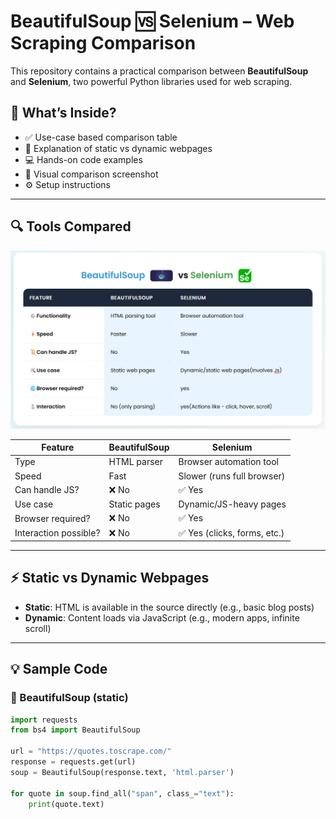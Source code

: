 # BeautifulSoup 🆚 Selenium – Web Scraping Comparison

This repository contains a practical comparison between **BeautifulSoup** and **Selenium**, two powerful Python libraries used for web scraping.

## 📌 What’s Inside?

- ✅ Use-case based comparison table
- 🧠 Explanation of static vs dynamic webpages
- 💻 Hands-on code examples
- 📸 Visual comparison screenshot
- ⚙️ Setup instructions

---

## 🔍 Tools Compared

![BeautifulSoup vs Selenium](screenshots/sel_vs_bs4.png)

| Feature               | BeautifulSoup       | Selenium                       |
|-----------------------|---------------------|--------------------------------|
| Type                  | HTML parser         | Browser automation tool        |
| Speed                 | Fast                | Slower (runs full browser)     |
| Can handle JS?        | ❌ No               | ✅ Yes                          |
| Use case              | Static pages        | Dynamic/JS-heavy pages         |
| Browser required?     | ❌ No               | ✅ Yes                          |
| Interaction possible? | ❌ No               | ✅ Yes (clicks, forms, etc.)   |

---

## ⚡ Static vs Dynamic Webpages

- **Static**: HTML is available in the source directly (e.g., basic blog posts)
- **Dynamic**: Content loads via JavaScript (e.g., modern apps, infinite scroll)
---

## 💡 Sample Code

### 🔹 BeautifulSoup (static)

```python
import requests
from bs4 import BeautifulSoup

url = "https://quotes.toscrape.com/"
response = requests.get(url)
soup = BeautifulSoup(response.text, 'html.parser')

for quote in soup.find_all("span", class_="text"):
    print(quote.text)
